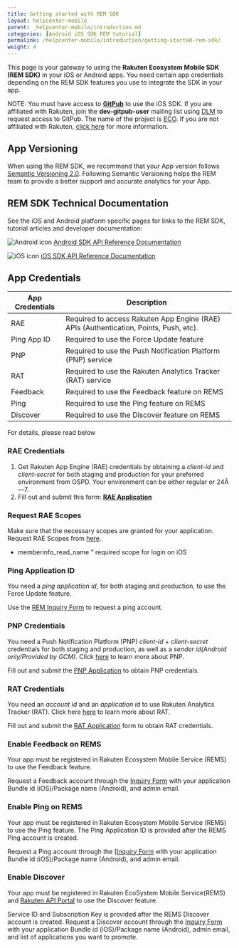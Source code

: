 ```yaml
---
title: Getting started with REM SDK
layout: helpcenter-mobile
parent: _helpcenter-mobile/introduction.md
categories: [Android iOS SDK REM tutorial]
permalink: /helpcenter-mobile/introduction/getting-started-rem-sdk/
weight: 4
---
```


This page is your gateway to using the **Rakuten Ecosystem Mobile SDK (REM SDK)** in your iOS or Android apps. You need certain app credentials depending on the REM SDK features you use to integrate the SDK in your app.

NOTE: You must have access to **[GitPub](https://gitpub.rakuten-it.com/)** to use the iOS SDK. If you are affiliated with Rakuten, join the **dev-gitpub-user** mailing list using [DLM](https://dlm.rakuten-it.com/) to request access to GitPub. The name of the project is [ECO](https://gitpub.rakuten-it.com/projects/ECO). If you are not affiliated with Rakuten, [click here](https://confluence.rakuten-it.com/confluence/display/GDT/For+access+appication+to+use+R-Atlassians+from+an+external+network) for more information.

## App Versioning

When using the REM SDK, we recommend that your App version follows [Semantic Versioning 2.0](http://semver.org/).
Following Semantic Versioning helps the REM team to provide a better support and accurate analytics for your App.

## REM SDK Technical Documentation
See the iOS and Android platform specific pages for links to the REM SDK, tutorial articles and developer documentation:

![Android icon](../images/img_android_icon.png) [Android SDK API Reference Documentation](http://raksdtd.com/android-sdk/)

![iOS icon](../images/img_ios_icon.png) [iOS SDK API Reference Documentation](http://www.raksdtd.com/ios-sdk/)


## App Credentials

| App Credentials | Description|
| -- | -- |
| RAE | Required to access Rakuten App Engine (RAE)  APIs (Authentication, Points, Push, etc). |
| Ping App ID | Required to use the Force Update feature |
| PNP | Required to use the Push Notification Platform (PNP) service |
| RAT | Required to use the Rakuten Analytics Tracker (RAT) service |
| Feedback | Required to use the Feedback feature on REMS |
| Ping | Required to use the Ping feature on REMS |
| Discover | Required to use the Discover feature on REMS |

For details, please read below

### RAE Credentials

1.  Get Rakuten App Engine (RAE) credentials by obtaining a _client-id_ and _client-secret_ for both staging and production for your preferred environment from OSPD. Your environment can be either regular or 24Ã—7.
2.  Fill out and submit this form: **[RAE Application](https://confluence.rakuten-it.com/confluence/display/RAED/1-1+Rakuten+App+Engine%3A+Create+RAE+Client+ID)**

### Request RAE Scopes

Make sure that the necessary scopes are granted for your application.
Request RAE Scopes from [here](https://developers.rakuten.com/hc/en-us/articles/115005020348-Client-ID-Management-Module-Dashboard-User-Guide-for-Rakuten-App-Engine-RAE-).

*   memberinfo_read_name “ required scope for login on iOS

### Ping Application ID

You need a _ping application id_, for both staging and production, to use the Force Update feature.

Use the [REM Inquiry Form](https://rakuten-esd.zendesk.com/hc/en-us/requests/new?ticket_form_id=399907) to request a ping account.

### PNP Credentials

You need a Push Notification Platform (PNP) _client-id_ + _client-secret_ credentials for both staging and production, as well as a _sender id(Android only/Provided by GCM)_. Click [here](https://confluence.rakuten-it.com/confluence/display/PNPD/2-1.+Getting+Started) to learn more about PNP.

Fill out and submit the [PNP Application](https://confluence.rakuten-it.com/confluence/display/PNPD/Push+Notification+Platform%3A+Create+New+PNP+Client+ID) to obtain PNP credentials.

### RAT Credentials

You need an _account id_ and an _application id_ to use Rakuten Analytics Tracker (RAT).
Click here [here](https://confluence.rakuten-it.com/confluence/display/RAT/RAT+Home) to learn more about RAT.

Fill out and submit the [RAT Application](https://confluence.rakuten-it.com/confluence/display/RAT/RAT+Introduction+Application+Form) form to obtain RAT credentials.

### Enable Feedback on REMS

Your app must be registered in Rakuten Ecosystem Mobile Service (REMS) to use the Feedback feature.

Request a Feedback account through the [Inquiry Form](https://developers.rakuten.com/hc/en-us/requests/new?ticket_form_id=399907) with your application Bundle id (iOS)/Package name (Android), and admin email.

### Enable Ping on REMS

Your app must be registered in Rakuten Ecosystem Mobile Service (REMS) to use the Ping feature. The Ping Application ID is provided after the REMS Ping account is created.

Request a Ping account through the [[Inquiry Form](https://developers.rakuten.com/hc/en-us/requests/new?ticket_form_id=399907) with your application Bundle id (iOS)/Package name (Android), and admin email.

### Enable Discover

Your app must be registered in Rakuten EcoSystem Mobile Service(REMS) and [Rakuten API Portal](https://remsapijapaneast.portal.azure-api.net/) to use the Discover feature.

Service ID and Subscription Key is provided after the REMS Discover account is created.
Request a Discover account through the [Inquiry Form](https://developers.rakuten.com/hc/en-us/requests/new?ticket_form_id=399907) with your application Bundle id (iOS)/Package name (Android), admin email, and list of applications you want to promote.